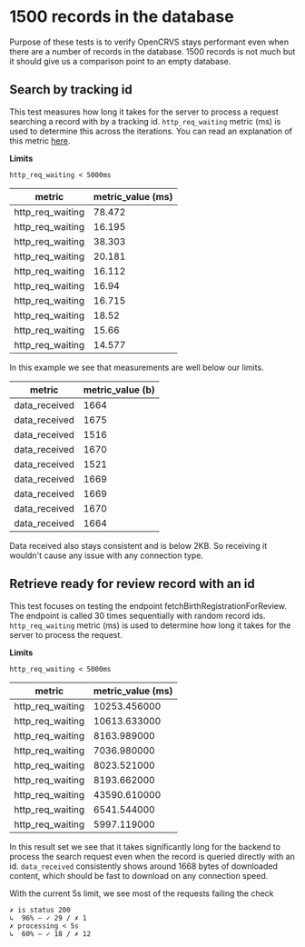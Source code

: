 # 1500 records in the database

Purpose of these tests is to verify OpenCRVS stays performant even when there are a number of records in the database. 1500 records is not much but it should give us a comparison point to an empty database.

## Search by tracking id

This test measures how long it takes for the server to process a request searching a record with by a tracking id.
`http_req_waiting` metric (ms) is used to determine this across the iterations. You can read an explanation of this metric [here](https://community.k6.io/t/clarification-for-http-req-sending-and-http-req-receiving-metrics/2162/2).

**Limits**

```
http_req_waiting < 5000ms
```

| metric           | metric_value (ms) |
| ---------------- | ----------------- |
| http_req_waiting | 78.472            |
| http_req_waiting | 16.195            |
| http_req_waiting | 38.303            |
| http_req_waiting | 20.181            |
| http_req_waiting | 16.112            |
| http_req_waiting | 16.94             |
| http_req_waiting | 16.715            |
| http_req_waiting | 18.52             |
| http_req_waiting | 15.66             |
| http_req_waiting | 14.577            |

In this example we see that measurements are well below our limits.

| metric        | metric_value (b) |
| ------------- | ---------------- |
| data_received | 1664             |
| data_received | 1675             |
| data_received | 1516             |
| data_received | 1670             |
| data_received | 1521             |
| data_received | 1669             |
| data_received | 1669             |
| data_received | 1670             |
| data_received | 1664             |

Data received also stays consistent and is below 2KB. So receiving it wouldn't cause any issue with any connection type.

## Retrieve ready for review record with an id

This test focuses on testing the endpoint fetchBirthRegistrationForReview. The endpoint is called 30 times sequentially with random record ids. `http_req_waiting` metric (ms) is used to determine how long it takes for the server to process the request.

**Limits**

```
http_req_waiting < 5000ms
```

| metric           | metric_value (ms) |
| ---------------- | ----------------- |
| http_req_waiting | 10253.456000      |
| http_req_waiting | 10613.633000      |
| http_req_waiting | 8163.989000       |
| http_req_waiting | 7036.980000       |
| http_req_waiting | 8023.521000       |
| http_req_waiting | 8193.662000       |
| http_req_waiting | 43590.610000      |
| http_req_waiting | 6541.544000       |
| http_req_waiting | 5997.119000       |

In this result set we see that it takes significantly long for the backend to process the search request even when the record is queried directly with an id. `data_received` consistently shows around 1668 bytes of downloaded content, which should be fast to download on any connection speed.

With the current 5s limit, we see most of the requests failing the check

```
✗ is status 200
↳  96% — ✓ 29 / ✗ 1
✗ processing < 5s
↳  60% — ✓ 18 / ✗ 12
```
